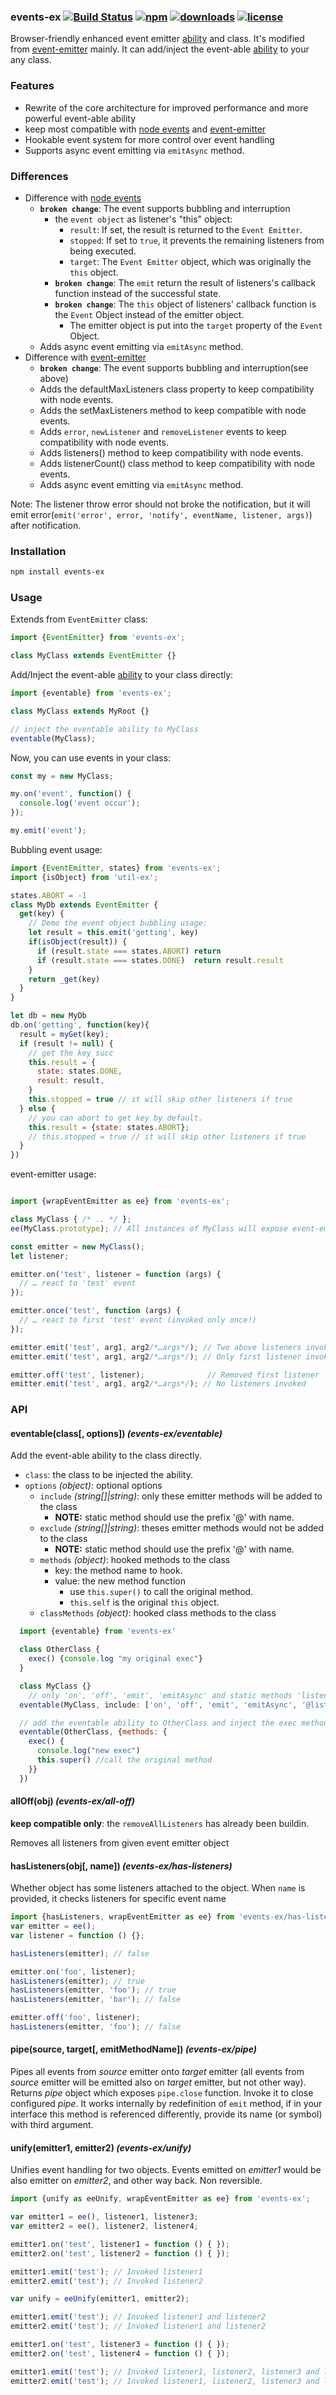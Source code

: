 ### events-ex [![Build Status](https://img.shields.io/travis/snowyu/events-ex.js/master.png)](http://travis-ci.org/snowyu/events-ex.js) [![npm](https://img.shields.io/npm/v/events-ex.svg)](https://npmjs.org/package/events-ex) [![downloads](https://img.shields.io/npm/dm/events-ex.svg)](https://npmjs.org/package/events-ex) [![license](https://img.shields.io/npm/l/events-ex.svg)](https://npmjs.org/package/events-ex)


Browser-friendly enhanced event emitter [ability][Ability] and class. It's modified from [event-emitter][event-emitter] mainly. It can add/inject the event-able [ability][Ability] to your any class.

### Features

* Rewrite of the core architecture for improved performance and more powerful event-able ability
* keep most compatible with [node events](nodejs.org/api/events.html) and [event-emitter][event-emitter]
* Hookable event system for more control over event handling
* Supports async event emitting via `emitAsync` method.

### Differences

* Difference with [node events](https://nodejs.org/api/events.html)
  + **`broken change`**: The event supports bubbling and interruption
    + the `event object` as listener's "this" object:
      * `result`: If set, the result is returned to the `Event Emitter`.
      * `stopped`: If set to `true`, it prevents the remaining listeners from being executed.
      * `target`: The `Event Emitter` object, which was originally the `this` object.
    * **`broken change`**: The `emit` return the result of listeners's callback function instead of the successful state.
    * **`broken change`**: The `this` object of listeners' callback function is the `Event` Object instead of the emitter object.
      * The emitter object is put into the `target` property of the `Event` Object.
  * Adds async event emitting via `emitAsync` method.
* Difference with [event-emitter](https://github.com/medikoo/event-emitter)
  + **`broken change`**: The event supports bubbling and interruption(see above)
  + Adds the defaultMaxListeners class property to keep compatibility with node events.
  + Adds the setMaxListeners method to keep compatible with node events.
  + Adds `error`, `newListener` and `removeListener` events to keep compatibility with node events.
  + Adds listeners() method to keep compatibility with node events.
  + Adds listenerCount() class method to keep compatibility with node events.
  * Adds async event emitting via `emitAsync` method.

Note: The listener throw error should not broke the notification, but it will emit error(`emit('error', error, 'notify', eventName, listener, args)`) after notification.

### Installation

```bash
npm install events-ex
```

### Usage

Extends from `EventEmitter` class:

```js
import {EventEmitter} from 'events-ex';

class MyClass extends EventEmitter {}
```

Add/Inject the event-able [ability][Ability] to your class directly:

```js
import {eventable} from 'events-ex';

class MyClass extends MyRoot {}

// inject the eventable ability to MyClass
eventable(MyClass);
```

Now, you can use events in your class:

```js
const my = new MyClass;

my.on('event', function() {
  console.log('event occur');
});

my.emit('event');
```

Bubbling event usage:

```js
import {EventEmitter, states} from 'events-ex';
import {isObject} from 'util-ex';

states.ABORT = -1
class MyDb extends EventEmitter {
  get(key) {
    // Demo the event object bubbling usage:
    let result = this.emit('getting', key)
    if(isObject(result)) {
      if (result.state === states.ABORT) return
      if (result.state === states.DONE)  return result.result
    }
    return _get(key)
  }
}

let db = new MyDb
db.on('getting', function(key){
  result = myGet(key);
  if (result != null) {
    // get the key succ
    this.result = {
      state: states.DONE,
      result: result,
    }
    this.stopped = true // it will skip other listeners if true
  } else {
    // you can abort to get key by default.
    this.result = {state: states.ABORT};
    // this.stopped = true // it will skip other listeners if true
  }
})
```

event-emitter usage:

```javascript

import {wrapEventEmitter as ee} from 'events-ex';

class MyClass { /* .. */ };
ee(MyClass.prototype); // All instances of MyClass will expose event-emitter interface

const emitter = new MyClass();
let listener;

emitter.on('test', listener = function (args) {
  // … react to 'test' event
});

emitter.once('test', function (args) {
  // … react to first 'test' event (invoked only once!)
});

emitter.emit('test', arg1, arg2/*…args*/); // Two above listeners invoked
emitter.emit('test', arg1, arg2/*…args*/); // Only first listener invoked

emitter.off('test', listener);              // Removed first listener
emitter.emit('test', arg1, arg2/*…args*/); // No listeners invoked
```

### API

#### eventable(class[, options]) _(events-ex/eventable)_

Add the event-able ability to the class directly.

* `class`: the class to be injected the ability.
* `options` *(object)*: optional options
  * `include` *(string[]|string)*: only these emitter methods will be added to the class
    * **NOTE:** static method should use the prefix '@' with name.
  * `exclude` *(string[]|string)*: theses emitter methods would not be added to the class
    * **NOTE:** static method should use the prefix '@' with name.
  * `methods` *(object)*: hooked methods to the class
    * key: the method name to hook.
    * value: the new method function
      * use `this.super()` to call the original method.
      * `this.self` is the original `this` object.
  * `classMethods` *(object)*: hooked class methods to the class

```js
  import {eventable} from 'events-ex'

  class OtherClass {
    exec() {console.log "my original exec"}
  }

  class MyClass {}
    // only 'on', 'off', 'emit', 'emitAsync' and static methods 'listenerCount' added to the class
  eventable(MyClass, include: ['on', 'off', 'emit', 'emitAsync', '@listenerCount'])

  // add the eventable ability to OtherClass and inject the exec method of OtherClass.
  eventable(OtherClass, {methods: {
    exec() {
      console.log("new exec")
      this.super() //call the original method
    }}
  })
```

#### allOff(obj) _(events-ex/all-off)_

**keep compatible only**: the `removeAllListeners` has already been buildin.

Removes all listeners from given event emitter object

#### hasListeners(obj[, name]) _(events-ex/has-listeners)_

Whether object has some listeners attached to the object.
When `name` is provided, it checks listeners for specific event name

```javascript
import {hasListeners, wrapEventEmitter as ee} from 'events-ex/has-listeners';
var emitter = ee();
var listener = function () {};

hasListeners(emitter); // false

emitter.on('foo', listener);
hasListeners(emitter); // true
hasListeners(emitter, 'foo'); // true
hasListeners(emitter, 'bar'); // false

emitter.off('foo', listener);
hasListeners(emitter, 'foo'); // false
```

#### pipe(source, target[, emitMethodName]) _(events-ex/pipe)_

Pipes all events from _source_ emitter onto _target_ emitter (all events from _source_ emitter will be emitted also on _target_ emitter, but not other way).
Returns _pipe_ object which exposes `pipe.close` function. Invoke it to close configured _pipe_.
It works internally by redefinition of `emit` method, if in your interface this method is referenced differently, provide its name (or symbol) with third argument.

#### unify(emitter1, emitter2) _(events-ex/unify)_

Unifies event handling for two objects. Events emitted on _emitter1_ would be also emitter on _emitter2_, and other way back.
Non reversible.

```javascript
import {unify as eeUnify, wrapEventEmitter as ee} from 'events-ex';

var emitter1 = ee(), listener1, listener3;
var emitter2 = ee(), listener2, listener4;

emitter1.on('test', listener1 = function () { });
emitter2.on('test', listener2 = function () { });

emitter1.emit('test'); // Invoked listener1
emitter2.emit('test'); // Invoked listener2

var unify = eeUnify(emitter1, emitter2);

emitter1.emit('test'); // Invoked listener1 and listener2
emitter2.emit('test'); // Invoked listener1 and listener2

emitter1.on('test', listener3 = function () { });
emitter2.on('test', listener4 = function () { });

emitter1.emit('test'); // Invoked listener1, listener2, listener3 and listener4
emitter2.emit('test'); // Invoked listener1, listener2, listener3 and listener4
```


[event-emitter]: https://github.com/medikoo/event-emitter
[Ability]: https://github.com/snowyu/custom-ability.js
